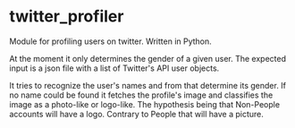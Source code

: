 # twitter_profiler
Module for profiling users on twitter. Written in Python.

At the moment it only determines the gender of a given user. 
The expected input is a json file with a list of Twitter's API user objects. 

It tries to recognize the user's names and from that determine its gender. 
If no name could be found it fetches the profile's image and classifies the image as a photo-like or logo-like. The hypothesis being that Non-People accounts will have a logo. Contrary to People that will have a picture. 
